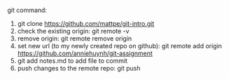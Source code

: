 git command:
1. git clone https://github.com/mattpe/git-intro.git
2. check the existing origin: git remote -v
3. remove origin: git remote remove origin
4. set new url (to my newly created repo on github): 
	git remote add origin https://github.com/anniehuynh/git-assignment
5. git add notes.md to add file to commit
6. push changes to the remote repo: git push
